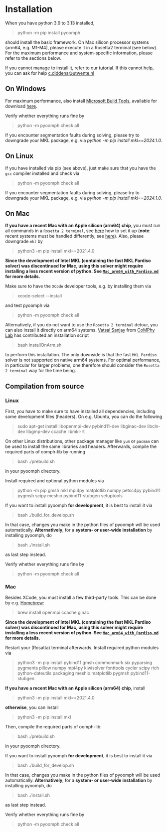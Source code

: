 # Installation

When you have python 3.9 to 3.13 installed, 

> python -m pip install pyoomph

should install the basic framework. On Mac silicon processor systems (arm64, e.g. M1-M4), please execute it in a Rosetta2 terminal (see below).
For the maximum performance and system-specific information, please refer to the sections below. 

If you cannot manage to install it, refer to our [tutorial](https://pyoomph.readthedocs.io/). If this cannot help, you can ask for help c.diddens@utwente.nl

## On Windows

For maximum performance, also install [Microsoft Build Tools](https://docs.microsoft.com/visualstudio/msbuild/msbuild), available for download [here](https://aka.ms/vs/16/release/vs_buildtools.exe). 

Verify whether everything runs fine by 

> python -m pyoomph check all

If you encounter segmentation faults during solving, please try to downgrade your MKL package, e.g. via *python -m pip install mkl==2024.1.0*.

## On Linux

If you have installed via pip (see above), just make sure that you have the `gcc` compiler installed and check via

> python -m pyoomph check all

If you encounter segmentation faults during solving, please try to downgrade your MKL package, e.g. via *python -m pip install mkl==2024.1.0*.

## On Mac

**If you have a recent Mac with an Apple silicon (arm64) chip**, you must run all commands  in a `Rosetta 2 terminal`, see [here](https://www.courier.com/blog/tips-and-tricks-to-setup-your-apple-m1-for-development/) how to set it up (**note**: recent systems must be handled differently, see [here](https://developer.apple.com/forums/thread/718666)). Also, please downgrade `mkl` by

> python3 -m pip install mkl==2021.4.0

**Since the development of Intel MKL (containing the fast MKL Pardiso solver) was discontinued for Mac, using this solver might require installing a less recent version of python. See [`Mac_arm64_with_Pardiso.md`](https://github.com/pyoomph/pyoomph/blob/main/Mac_arm64_with_Pardiso.md) for more details.**

Make sure to have the `XCode` developer tools, e.g. by installing them via

> xcode-select --install

and test pyoomph via

> python -m pyoomph check all

Alternatively, if you do not want to use the `Rosetta 2 terminal` detour, you can also install it directly on arm64 systems. [Vatsal Sanjay](https://github.com/VatsalSy) from [CoMPhy Lab](https://comphy-lab.org/) has contributed an installation script

> bash installOnArm.sh

to perform this installation. The only downside is that the fast `MKL Pardiso` solver is not supported on native arm64 systems. For optimal performance, in particular for larger problems, one therefore should consider the `Rosetta 2 terminal` way for the time being.

## Compilation from source


### Linux

First, you have to make sure to have installed all dependencies, including some development files (headers). On e.g. Ubuntu, you can do the following

> sudo apt-get install libopenmpi-dev pybind11-dev libginac-dev libcln-dev libgmp-dev ccache libmkl-rt 

On other Linux distributions, other package manager like `yum` or `pacman` can be used to install the same libraries and headers.
Afterwards, compile the required parts of oomph-lib by running 

> bash ./prebuild.sh

in your pyoomph directory. 

Install required and optional python modules via

> python -m pip gmsh mkl mpi4py matplotlib numpy petsc4py pybind11 pygmsh scipy meshio pybind11-stubgen setuptools

If you want to install pyoomph **for development**, it is best to install it via 

> bash ./build_for_develop.sh

In that case, changes you make in the python files of pyoomph will be used automatically.
**Alternatively**, for a **system- or user-wide installation** by installing pyoomph, do

> bash ./install.sh

as last step instead.

Verify whether everything runs fine by 

> python -m pyoomph check all


### Mac

Besides XCode, you must install a few third-party tools. This can be done by e.g. [Homebrew](https://brew.sh):

> brew install openmpi ccache ginac

**Since the development of Intel MKL (containing the fast MKL Pardiso solver) was discontinued for Mac, using this solver might require installing a less recent version of python. See [`Mac_arm64_with_Pardiso.md`](https://github.com/pyoomph/pyoomph/blob/main/Mac_arm64_with_Pardiso.md) for more details.**

Restart your (Rosatta) terminal afterwards.
Install required python modules via

> python3 -m pip install pybind11 gmsh commonmark six pyparsing pygments pillow numpy mpi4py kiwisolver fonttools cycler scipy rich python-dateutils packaging meshio matplotlib pygmsh pybind11-stubgen

**If you have a recent Mac with an Apple silicon (arm64) chip**, install 

> python3 -m pip install mkl==2021.4.0

**otherwise**, you can install

> python3 -m pip install mkl

Then, compile the required parts of oomph-lib:

> bash ./prebuild.sh

in your pyoomph directory. 

If you want to install pyoomph **for development**, it is best to install it via 

> bash ./build_for_develop.sh

In that case, changes you make in the python files of pyoomph will be used automatically.
**Alternatively**, for a **system- or user-wide installation** by installing pyoomph, do

> bash ./install.sh

as last step instead.

Verify whether everything runs fine by 

> python -m pyoomph check all

